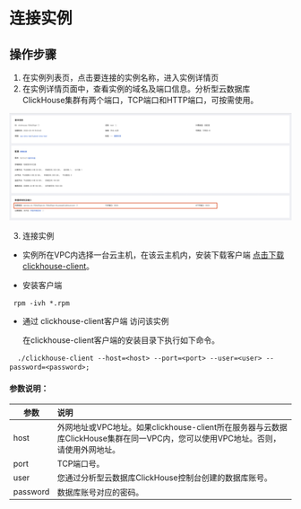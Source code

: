 # 连接实例

## 操作步骤

1. 在实例列表页，点击要连接的实例名称，进入实例详情页
2. 在实例详情页面中，查看实例的域名及端口信息。分析型云数据库ClickHouse集群有两个端口，TCP端口和HTTP端口，可按需使用。

![域名信息](../../../../../image/JCHDB/connect-instance.jpg)

3.  连接实例

- 实例所在VPC内选择一台云主机，在该云主机内，安装下载客户端 [点击下载clickhouse-client](https://repo.yandex.ru/clickhouse/rpm/stable/x86_64/)。

- 安装客户端

```
 rpm -ivh *.rpm
```

- 通过 clickhouse-client客户端 访问该实例

  在clickhouse-client客户端的安装目录下执行如下命令。

 ```
   ./clickhouse-client --host=<host> --port=<port> --user=<user> --password=<password>; 
 ```


####     参数说明：

| 参数     | 说明                                                         |
| -------- | :----------------------------------------------------------- |
| host     | 外网地址或VPC地址。如果clickhouse-client所在服务器与云数据库ClickHouse集群在同一VPC内，您可以使用VPC地址。否则，请使用外网地址。 |
| port     | TCP端口号。                                                  |
| user     | 您通过分析型云数据库ClickHouse控制台创建的数据库账号。       |
| password | 数据库账号对应的密码。                                       |

